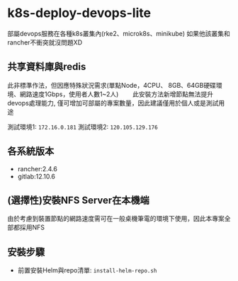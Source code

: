 # k8s-deploy-devops-lite
部屬devops服務在各種k8s叢集內(rke2、microk8s、minikube)    如果他該叢集和rancher不衝突就沒問題XD

## 共享資料庫與redis 
此非標準作法，但因應特殊狀況需求(單點Node，4CPU、 8GB、64GB硬碟環境、網路速度1Gbps，使用者人數1~2人)　　
此安裝方法新增節點無法提升devops處理能力, 僅可增加可部屬的專案數量，因此建議僅用於個人或是測試用途

測試環境1: `172.16.0.181`
測試環境2: `120.105.129.176`

## 各系統版本
* rancher:2.4.6
* gitlab:12.10.6

## (選擇性)安裝NFS Server在本機端
由於考慮到裝置節點的網路速度需可在一般桌機筆電的環境下使用，因此本專案全部都採用NFS

## 安裝步驟
* 前置安裝Helm與repo清單: `install-helm-repo.sh`
